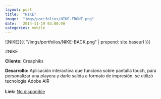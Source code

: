 ```yaml
---
layout:	post
title:	"NIKE"
image:	"imgs/portfolios/NIKE-FRONT.png"
date:   2014-11-19 03:00:00
categories: mobile
---
```

![NIKE]({{ "/imgs/portfolios/NIKE-BACK.png" | prepend: site.baseurl }})

#NIKE

**Cliente:** Creaphiks

**Desarrollo:** Aplicación interactiva que funciona sobre pantalla touch, para personalizar una playera y darle salida a formato de impresión, se utilizó tecnología Adobe AIR
<br><br>
**Link:**
<a class="link" href="#" target="blank"> No disponible</a>